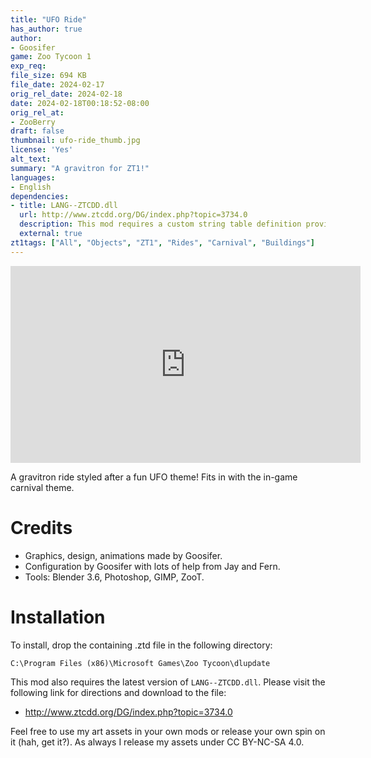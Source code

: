 ```yaml
---
title: "UFO Ride"
has_author: true
author: 
- Goosifer
game: Zoo Tycoon 1
exp_req: 
file_size: 694 KB
file_date: 2024-02-17
orig_rel_date: 2024-02-18
date: 2024-02-18T00:18:52-08:00
orig_rel_at: 
- ZooBerry
draft: false
thumbnail: ufo-ride_thumb.jpg
license: 'Yes'
alt_text: 
summary: "A gravitron for ZT1!"
languages:
- English
dependencies:
- title: LANG--ZTCDD.dll
  url: http://www.ztcdd.org/DG/index.php?topic=3734.0
  description: This mod requires a custom string table definition provided by this file. If not installed, the mod will not function correctly.
  external: true
zt1tags: ["All", "Objects", "ZT1", "Rides", "Carnival", "Buildings"]
---
```


<iframe width="560" height="315" src="https://www.youtube.com/embed/zYzZtw0-LVM?si=4q83XEyXEXVzrxQs" title="YouTube video player" frameborder="0" allow="accelerometer; autoplay; clipboard-write; encrypted-media; gyroscope; picture-in-picture; web-share" referrerpolicy="strict-origin-when-cross-origin" allowfullscreen></iframe>

A gravitron ride styled after a fun UFO theme! Fits in with the in-game carnival theme.

# Credits

- Graphics, design, animations made by Goosifer.
- Configuration by Goosifer with lots of help from Jay and Fern.
- Tools: Blender 3.6, Photoshop, GIMP, ZooT.

# Installation
 
To install, drop the containing .ztd file in the following directory:

`C:\Program Files (x86)\Microsoft Games\Zoo Tycoon\dlupdate`

This mod also requires the latest version of `LANG--ZTCDD.dll`. Please visit the following link for directions and download to the file:
- http://www.ztcdd.org/DG/index.php?topic=3734.0

Feel free to use my art assets in your own mods or release your own spin on it (hah, get it?). As always I release my assets under CC BY-NC-SA 4.0. 